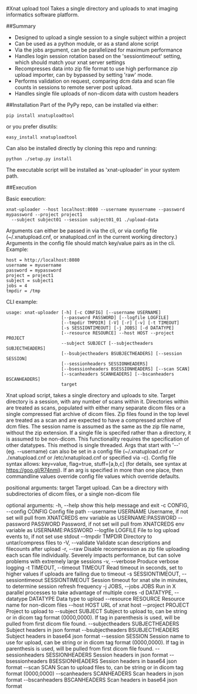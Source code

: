 
#Xnat upload tool
Takes a single directory and uploads to xnat imaging informatics software platform.

##Summary
* Designed to upload a single session to a single subject within a project
* Can be used as a python module, or as a stand alone script
* Via the jobs argument, can be parallelized for maximum performance
* Handles login session rotation based on the 'sessiontimeout' setting, which should match your xnat server settings
* Recompresses data into zip file format to use high performance zip upload importer, can by bypassed by setting 'raw' mode.
* Performs validation on request, comparing dcm data and scan file counts in sessions to remote server post upload.
* Handles single file uploads of non-dicom data with custom headers

##Installation
Part of the PyPy repo, can be installed via either:

    pip install xnatuploadtool

or you prefer disutils:

    easy_install xnatuploadtool

Can also be installed directly by cloning this repo and running:

    python ./setup.py install

The executable script will be installed as 'xnat-uploader' in your system path. 

##Execution

Basic execution:

    xnat-uploader --host localhost:8080 --username myusername --password mypassword --project project1 
      --subject subject01 --session subject01_01 ./upload-data

Arguments can either be passed in via the cli, or via config file (~/.xnatupload.cnf, or xnatupload.cnf in the
current working directory.) Arguments in the config file should match key/value pairs as in the cli. Example:

    host = http://localhost:8080
    username = myusername
    password = mypassword
    project = project1
    subject = subject1
    jobs = 4
    tmpdir = /tmp

CLI example:

    usage: xnat-uploader [-h] [-c CONFIG] [--username USERNAME]
                         [--password PASSWORD] [--logfile LOGFILE]
                         [--tmpdir TMPDIR] [-V] [-r] [-v] [-t TIMEOUT]
                         [-s SESSIONTIMEOUT] [-j JOBS] [-d DATATYPE]
                         [--resource RESOURCE] --host HOST --project PROJECT
                         --subject SUBJECT [--subjectheaders SUBJECTHEADERS]
                         [--bsubjectheaders BSUBJECTHEADERS] [--session SESSION]
                         [--sessionheaders SESSIONHEADERS]
                         [--bsessionheaders BSESSIONHEADERS] [--scan SCAN]
                         [--scanheaders SCANHEADERS] [--bscanheaders BSCANHEADERS]
                         target
    
Xnat upload script, takes a single directory and uploads to site. Target
directory is a session, with any number of scans within it. Directories within
are treated as scans, populated with either many separate dicom files or a
single compressed flat archive of dicom files. Zip files found in the top
level are treated as a scan and are expected to have a compressed archive of
dcm files. The session name is assumed as the same as the zip file name,
without the zip extension. If a single file is specifed rather than a
directory, it is assumed to be non-dicom. This functionality requires the
specification of other datatypes. This method is single threaded. Args that
start with '--' (eg. --username) can also be set in a config file
(~/.xnatupload.cnf or ./xnatupload.cnf or /etc/xnatupload.cnf or specified via
-c). Config file syntax allows: key=value, flag=true, stuff=[a,b,c] (for
details, see syntax at https://goo.gl/R74nmi). If an arg is specified in more
than one place, then commandline values override config file values which
override defaults.

positional arguments:
  target                Target upload. Can be a directory with subdirectories
                        of dicom files, or a single non-dicom file

optional arguments:
  -h, --help            show this help message and exit
  -c CONFIG, --config CONFIG
                        Config file path
  --username USERNAME   Username, if not set will pull from XNATCREDS env
                        variable as USERNAME:PASSWORD
  --password PASSWORD   Password, if not set will pull from XNATCREDS env
                        variable as USERNAME:PASSWORD
  --logfile LOGFILE     File to log upload events to, if not set use stdout
  --tmpdir TMPDIR       Directory to untar/compress files to
  -V, --validate        Validate scan descriptions and filecounts after upload
  -r, --raw             Disable recompression as zip file uploading each scan
                        file individually. Severely impacts performance, but
                        can solve problems with extremely large sessions
  -v, --verbose         Produce verbose logging
  -t TIMEOUT, --timeout TIMEOUT
                        Read timeout in seconds, set to higher values if
                        uploads are failing due to timeout
  -s SESSIONTIMEOUT, --sessiontimeout SESSIONTIMEOUT
                        Session timeout for xnat site in minutes, to determine
                        session refresh frequency
  -j JOBS, --jobs JOBS  Run in X parallel processes to take advantage of
                        multiple cores
  -d DATATYPE, --datatype DATATYPE
                        Data type to upload
  --resource RESOURCE   Resource name for non-dicom files
  --host HOST           URL of xnat host
  --project PROJECT     Project to upload to
  --subject SUBJECT     Subject to upload to, can be string or in dicom tag
                        format (0000,0000). If tag in parenthesis is used,
                        will be pulled from first dicom file found.
  --subjectheaders SUBJECTHEADERS
                        Subject headers in json format
  --bsubjectheaders BSUBJECTHEADERS
                        Subject headers in base64 json format
  --session SESSION     Session name to use for upload, can be string or in
                        dicom tag format (0000,0000). If tag in parenthesis is
                        used, will be pulled from first dicom file found.
  --sessionheaders SESSIONHEADERS
                        Session headers in json format
  --bsessionheaders BSESSIONHEADERS
                        Session headers in base64 json format
  --scan SCAN           Scan to upload files to, can be string or in dicom tag
                        format (0000,0000)
  --scanheaders SCANHEADERS
                        Scan headers in json format
  --bscanheaders BSCANHEADERS
                        Scan headers in base64 json format